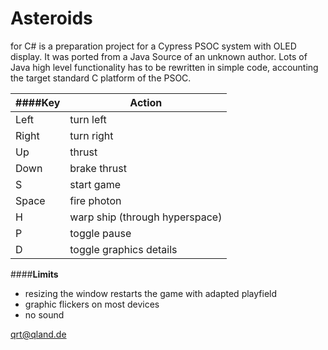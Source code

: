 
# Asteroids
for C# is a preparation project for a Cypress PSOC system with OLED display. It was ported from a Java Source of an unknown author. Lots of Java high level functionality has to be rewritten in simple code, accounting the target standard C platform of the PSOC.

|####**Key**	| Action	|
|---------------|---------------|
| Left		| turn left	|
| Right 	| turn right	|
| Up		| thrust	|
| Down		| brake thrust	|
| S		| start game	|
| Space		| fire photon	|
| H		| warp ship (through hyperspace)
| P		| toggle pause	|
| D		| toggle graphics details

####**Limits**
- resizing the window restarts the game with adapted playfield
- graphic flickers on most devices
- no sound

[qrt@qland.de](mailto:qrt@qland.de)